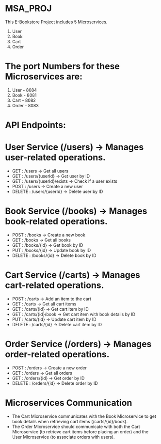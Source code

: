 # MSA_PROJ
This E-Bookstore Project includes 5 Microservices.
1. User
2. Book
3. Cart
4. Order

# The port Numbers for these Microservices are:
1. User    - 8084
2. Book    - 8081
3. Cart    - 8082
4. Order   - 8083


# API Endpoints:
# User Service (/users) → Manages user-related operations.
* GET : /users → Get all users
* GET : /users/{userId} → Get user by ID
* GET : /users/{userId}/exists → Check if a user exists
* POST : /users → Create a new user
* DELETE : /users/{userId} → Delete user by ID

# Book Service (/books) → Manages book-related operations.
* POST : /books → Create a new book
* GET : /books → Get all books
* GET : /books/{id} → Get book by ID
* PUT : /books/{id} → Update book by ID
* DELETE : /books/{id} → Delete book by ID

# Cart Service (/carts) → Manages cart-related operations.
* POST : /carts → Add an item to the cart
* GET : /carts → Get all cart items
* GET : /carts/{id} → Get cart item by ID
* GET : /carts/{id}/book → Get cart item with book details by ID
* PUT : /carts/{id} → Update cart item by ID
* DELETE : /carts/{id} → Delete cart item by ID

# Order Service (/orders) → Manages order-related operations.
* POST : /orders → Create a new order
* GET : /orders → Get all orders
* GET : /orders/{id} → Get order by ID
* DELETE : /orders/{id} → Delete order by ID

# Microservices Communication
* The Cart Microservice communicates with the Book Microservice to get book details when retrieving cart items (/carts/{id}/book).
* The Order Microservice should communicate with both the Cart Microservice (to retrieve cart items before placing an order) and the User Microservice (to associate orders with users).
